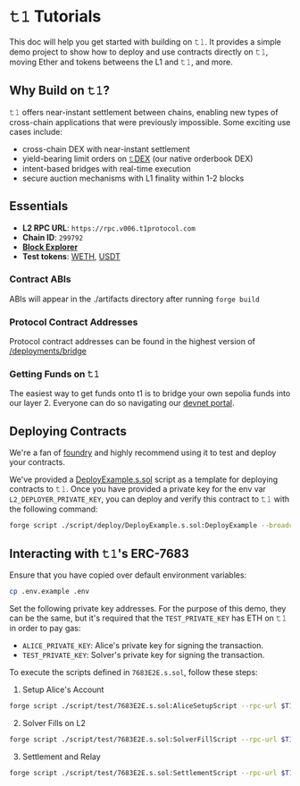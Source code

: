 # 𝚝𝟷 Tutorials

This doc will help you get started with building on 𝚝𝟷. It provides a simple demo project to show how to deploy and use
contracts directly on 𝚝𝟷, moving Ether and tokens betweens the L1 and 𝚝𝟷, and more.

## Why Build on 𝚝𝟷?

𝚝𝟷 offers near-instant settlement between chains, enabling new types of cross-chain applications that were previously
impossible. Some exciting use cases include:

- cross-chain DEX with near-instant settlement
- yield-bearing limit orders on [𝚝DEX](https://t-dex.v006.t1protocol.com/) (our native orderbook DEX)
- intent-based bridges with real-time execution
- secure auction mechanisms with L1 finality within 1-2 blocks

## Essentials

- **L2 RPC URL**: `https://rpc.v006.t1protocol.com`
- **Chain ID**: `299792`
- **[Block Explorer](https://explorer.v006.t1protocol.com/)**
- **Test tokens**: [WETH](https://explorer.v006.t1protocol.com/address/0xC521c60FF61CC615e8233F41B07250fC12cE5c57),
  [USDT](https://explorer.v006.t1protocol.com/address/0xb6E3F86a5CE9ac318F54C9C7Bcd6eff368DF0296)

### Contract ABIs

ABIs will appear in the ./artifacts directory after running `forge build`

### Protocol Contract Addresses

Protocol contract addresses can be found in the highest version of [/deployments/bridge](./deployments/bridge)

### Getting Funds on 𝚝𝟷

The easiest way to get funds onto t1 is to bridge your own sepolia funds into our layer 2. Everyone can do so navigating our [devnet portal](https://devnet.t1protocol.com).

## Deploying Contracts

We're a fan of [foundry](https://book.getfoundry.sh/) and highly recommend using it to test and deploy your contracts.

We've provided a [DeployExample.s.sol](./script/deploy/DeployExample.s.sol) script as a template for deploying contracts
to 𝚝𝟷. Once you have provided a private key for the env var `L2_DEPLOYER_PRIVATE_KEY`, you can deploy and verify this
contract to 𝚝𝟷 with the following command:

```bash
forge script ./script/deploy/DeployExample.s.sol:DeployExample --broadcast --verify --verifier blockscout --verifier-url $BLOCKSCOUT_API_URL
```

## Interacting with 𝚝𝟷's ERC-7683

Ensure that you have copied over default environment variables:

```bash
cp .env.example .env
```

Set the following private key addresses. For the purpose of this demo, they can be the same, but it's required that the
`TEST_PRIVATE_KEY` has ETH on 𝚝𝟷 in order to pay gas:

- `ALICE_PRIVATE_KEY`: Alice's private key for signing the transaction.
- `TEST_PRIVATE_KEY`: Solver's private key for signing the transaction.

To execute the scripts defined in `7683E2E.s.sol`, follow these steps:

1. Setup Alice's Account

```bash
forge script ./script/test/7683E2E.s.sol:AliceSetupScript --rpc-url $T1_L1_RPC --broadcast
```

2. Solver Fills on L2

```bash
forge script ./script/test/7683E2E.s.sol:SolverFillScript --rpc-url $T1_L2_RPC --broadcast
```

3. Settlement and Relay

```bash
forge script ./script/test/7683E2E.s.sol:SettlementScript --rpc-url $T1_L2_RPC --broadcast
```

